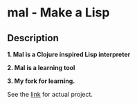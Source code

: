 # mal - Make a Lisp

## Description

**1. Mal is a Clojure inspired Lisp interpreter**

**2. Mal is a learning tool**

**3. My fork for learning.**

See the [link](https://github.com/kanaka/mal) for actual project.


